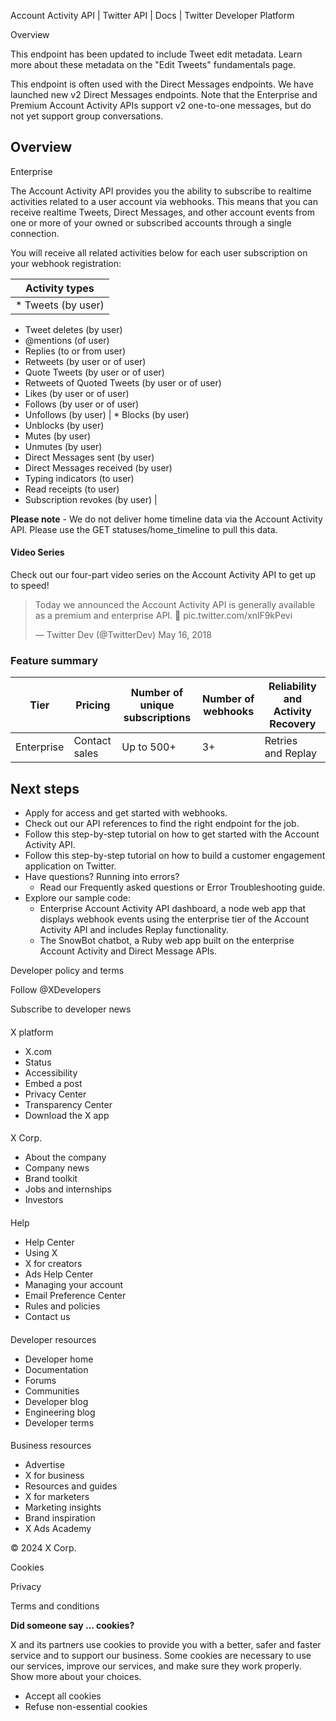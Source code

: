 
Account Activity API | Twitter API | Docs | Twitter Developer Platform 

Overview

This endpoint has been updated to include Tweet edit metadata. Learn more about these metadata on the "Edit Tweets" fundamentals page. 

This endpoint is often used with the Direct Messages endpoints. We have launched new v2 Direct Messages endpoints. Note that the Enterprise and Premium Account Activity APIs support v2 one-to-one messages, but do not yet support group conversations.     

Overview
--------

Enterprise

The Account Activity API provides you the ability to subscribe to realtime activities related to a user account via webhooks. This means that you can receive realtime Tweets, Direct Messages, and other account events from one or more of your owned or subscribed accounts through a single connection.

You will receive all related activities below for each user subscription on your webhook registration:

| Activity types |
| --- |
| * Tweets (by user)
* Tweet deletes (by user)
* @mentions (of user)
* Replies (to or from user)
* Retweets (by user or of user)
* Quote Tweets (by user or of user)
* Retweets of Quoted Tweets (by user or of user)
* Likes (by user or of user)
* Follows (by user or of user)
* Unfollows (by user)
 | * Blocks (by user)
* Unblocks (by user)
* Mutes (by user)
* Unmutes (by user)
* Direct Messages sent (by user)
* Direct Messages received (by user)
* Typing indicators (to user)
* Read receipts (to user)
* Subscription revokes (by user)
 |

**Please note** - We do not deliver home timeline data via the Account Activity API. Please use the GET statuses/home\_timeline to pull this data.  

#### Video Series

Check out our four-part video series on the Account Activity API to get up to speed!

> Today we announced the Account Activity API is generally available as a premium and enterprise API. 🔔 pic.twitter.com/xnlF9kPevi
> 
> — Twitter Dev (@TwitterDev) May 16, 2018

### Feature summary

| Tier | Pricing | Number of unique subscriptions | Number of webhooks | Reliability and Activity Recovery |
| --- | --- | --- | --- | --- |
| Enterprise | Contact sales | Up to 500+ | 3+ | Retries and Replay |

Next steps
----------

* Apply for access and get started with webhooks.
* Check out our API references to find the right endpoint for the job.
* Follow this step-by-step tutorial on how to get started with the Account Activity API.
* Follow this step-by-step tutorial on how to build a customer engagement application on Twitter.
* Have questions? Running into errors?
	+ Read our Frequently asked questions or Error Troubleshooting guide.
* Explore our sample code:  
	+ Enterprise Account Activity API dashboard, a node web app that displays webhook events using the enterprise tier of the Account Activity API and includes Replay functionality.
	+ The SnowBot chatbot, a Ruby web app built on the enterprise Account Activity and Direct Message APIs.

Developer policy and terms

Follow @XDevelopers

Subscribe to developer news

#### 
 X platform

* X.com
* Status
* Accessibility
* Embed a post
* Privacy Center
* Transparency Center
* Download the X app

#### 
 X Corp.

* About the company
* Company news
* Brand toolkit
* Jobs and internships
* Investors

#### 
 Help

* Help Center
* Using X
* X for creators
* Ads Help Center
* Managing your account
* Email Preference Center
* Rules and policies
* Contact us

#### 
 Developer resources

* Developer home
* Documentation
* Forums
* Communities
* Developer blog
* Engineering blog
* Developer terms

#### 
 Business resources

* Advertise
* X for business
* Resources and guides
* X for marketers
* Marketing insights
* Brand inspiration
* X Ads Academy

 © 2024 X Corp.

Cookies

Privacy

Terms and conditions

**Did someone say … cookies?**  

 X and its partners use cookies to provide you with a better, safer and
 faster service and to support our business. Some cookies are necessary to use
 our services, improve our services, and make sure they work properly.
 Show more about your choices.

* Accept all cookies
* Refuse non-essential cookies